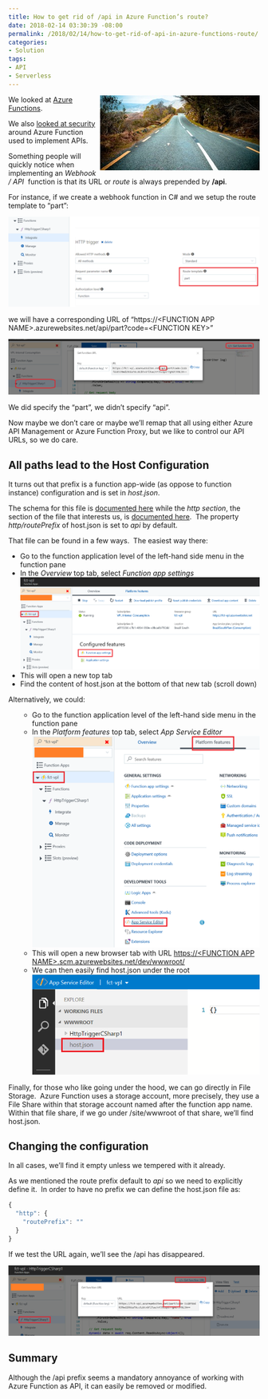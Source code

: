 ```yaml
---
title: How to get rid of /api in Azure Function’s route?
date: 2018-02-14 03:30:39 -08:00
permalink: /2018/02/14/how-to-get-rid-of-api-in-azure-functions-route/
categories:
- Solution
tags:
- API
- Serverless
---
```

<a href="/assets/posts/2018/1/how-to-get-rid-of-api-in-azure-functions-route/pexels-photo-461901.jpg"><img style="border:0 currentcolor;float:right;display:inline;background-image:none;" title="pexels-photo-461901" src="/assets/posts/2018/1/how-to-get-rid-of-api-in-azure-functions-route/pexels-photo-461901_thumb.jpg" alt="pexels-photo-461901" width="320" height="150" align="right" border="0" /></a>We looked at <a href="https://vincentlauzon.com/2017/11/27/serverless-compute-with-azure-functions-getting-started/">Azure Functions</a>.

We also <a href="https://vincentlauzon.com/2017/12/04/azure-functions-http-authorization-levels/">looked at security</a> around Azure Function used to implement APIs.

Something people will quickly notice when implementing an <em>Webhook / API</em>  function is that its URL or <em>route</em> is always prepended by <strong>/api</strong>.

For instance, if we create a webhook function in C# and we setup the route template to “part”:

<a href="/assets/posts/2018/1/how-to-get-rid-of-api-in-azure-functions-route/image13.png"><img style="border:0 currentcolor;display:inline;background-image:none;" title="image" src="/assets/posts/2018/1/how-to-get-rid-of-api-in-azure-functions-route/image_thumb13.png" alt="image" border="0" /></a>

we will have a corresponding URL of “https://&lt;FUNCTION APP NAME&gt;.azurewebsites.net/api/part?code=&lt;FUNCTION KEY&gt;”

<a href="/assets/posts/2018/1/how-to-get-rid-of-api-in-azure-functions-route/image14.png"><img style="border:0 currentcolor;display:inline;background-image:none;" title="image" src="/assets/posts/2018/1/how-to-get-rid-of-api-in-azure-functions-route/image_thumb14.png" alt="image" border="0" /></a>

We did specify the “part”, we didn’t specify “api”.

Now maybe we don’t care or maybe we’ll remap that all using either Azure API Management or Azure Function Proxy, but we like to control our API URLs, so we do care.
<h2>All paths lead to the Host Configuration</h2>
It turns out that prefix is a function app-wide (as oppose to function instance) configuration and is set in <em>host.json</em>.

The schema for this file is <a href="https://docs.microsoft.com/en-us/azure/azure-functions/functions-host-json">documented here</a> while the <em>http section</em>, the section of the file that interests us, is <a href="https://docs.microsoft.com/en-us/azure/azure-functions/functions-host-json#http">documented here</a>.  The property <em>http/routePrefix</em> of host.json is set to <em>api</em> by default.

That file can be found in a few ways.  The easiest way there:
<ul>
 	<li>Go to the function application level of the left-hand side menu in the function pane</li>
 	<li>In the <em>Overview</em> top tab, select <em>Function app settings</em><a href="/assets/posts/2018/1/how-to-get-rid-of-api-in-azure-functions-route/image15.png"><img style="border:0 currentcolor;display:inline;background-image:none;" title="image" src="/assets/posts/2018/1/how-to-get-rid-of-api-in-azure-functions-route/image_thumb15.png" alt="image" border="0" /></a></li>
 	<li>This will open a new top tab</li>
 	<li>Find the content of host.json at the bottom of that new tab (scroll down)</li>
</ul>
Alternatively, we could:
<ul>
 	<li style="list-style-type:none;">
<ul><!--StartFragment-->
 	<li>Go to the function application level of the left-hand side menu in the
function pane</li>
 	<li>In the <em>Platform features</em> top tab, select <em>App Service Editor
<a href="/assets/posts/2018/1/how-to-get-rid-of-api-in-azure-functions-route/image16.png"><img style="border:0 currentcolor;display:inline;background-image:none;" title="image" src="/assets/posts/2018/1/how-to-get-rid-of-api-in-azure-functions-route/image_thumb16.png" alt="image" border="0" /></a></em></li>
 	<li>This will open a new browser tab with URL <a title="https://fct-vpl.scm.azurewebsites.net/dev/wwwroot/" href="https://&lt;FUNCTION APP NAME&gt;.scm.azurewebsites.net/dev/wwwroot/">https://&lt;FUNCTION APP NAME&gt;.scm.azurewebsites.net/dev/wwwroot/</a></li>
 	<li>We can then easily find host.json under the root
<a href="/assets/posts/2018/1/how-to-get-rid-of-api-in-azure-functions-route/image17.png"><img style="border:0 currentcolor;display:inline;background-image:none;" title="image" src="/assets/posts/2018/1/how-to-get-rid-of-api-in-azure-functions-route/image_thumb17.png" alt="image" border="0" /></a></li>
</ul>
</li>
</ul>
<!--EndFragment-->

Finally, for those who like going under the hood, we can go directly in File Storage.  Azure Function uses a storage account, more precisely, they use a File Share within that storage account named after the function app name.  Within that file share, if we go under /site/wwwroot of that share, we’ll find host.json.
<h2>Changing the configuration</h2>
In all cases, we’ll find it empty unless we tempered with it already.

As we mentioned the route prefix default to <em>api</em> so we need to explicitly define it.  In order to have no prefix we can define the host.json file as:

```javascript
{
  "http": {
    "routePrefix": ""
  }
}
```

If we test the URL again, we’ll see the /api has disappeared.

<a href="/assets/posts/2018/1/how-to-get-rid-of-api-in-azure-functions-route/image18.png"><img style="border:0 currentcolor;display:inline;background-image:none;" title="image" src="/assets/posts/2018/1/how-to-get-rid-of-api-in-azure-functions-route/image_thumb18.png" alt="image" border="0" /></a>
<h2>Summary</h2>
Although the /api prefix seems a mandatory annoyance of working with Azure Function as API, it can easily be removed or modified.